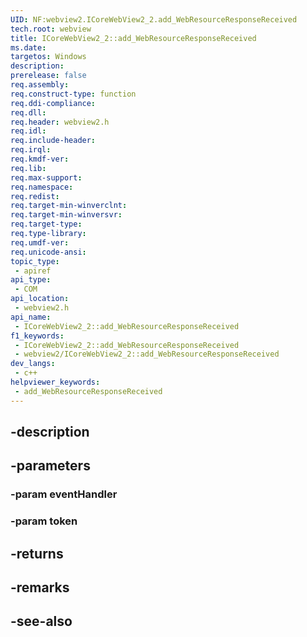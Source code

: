 ```yaml
---
UID: NF:webview2.ICoreWebView2_2.add_WebResourceResponseReceived
tech.root: webview
title: ICoreWebView2_2::add_WebResourceResponseReceived
ms.date: 
targetos: Windows
description: 
prerelease: false
req.assembly: 
req.construct-type: function
req.ddi-compliance: 
req.dll: 
req.header: webview2.h
req.idl: 
req.include-header: 
req.irql: 
req.kmdf-ver: 
req.lib: 
req.max-support: 
req.namespace: 
req.redist: 
req.target-min-winverclnt: 
req.target-min-winversvr: 
req.target-type: 
req.type-library: 
req.umdf-ver: 
req.unicode-ansi: 
topic_type:
 - apiref
api_type:
 - COM
api_location:
 - webview2.h
api_name:
 - ICoreWebView2_2::add_WebResourceResponseReceived
f1_keywords:
 - ICoreWebView2_2::add_WebResourceResponseReceived
 - webview2/ICoreWebView2_2::add_WebResourceResponseReceived
dev_langs:
 - c++
helpviewer_keywords:
 - add_WebResourceResponseReceived
---
```


## -description

## -parameters

### -param eventHandler

### -param token

## -returns

## -remarks

## -see-also

